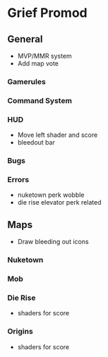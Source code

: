 # Grief Promod


## General

- MVP/MMR system
- Add map vote

### Gamerules

### Command System

### HUD

- Move left shader and score
- bleedout bar

### Bugs

### Errors

- nuketown perk wobble
- die rise elevator perk related



## Maps

- Draw bleeding out icons

### Nuketown

### Mob

### Die Rise

- shaders for score

### Origins

- shaders for score